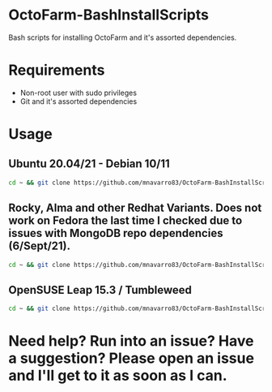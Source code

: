 # OctoFarm-BashInstallScripts
Bash scripts for installing OctoFarm and it's assorted dependencies.

# Requirements
  - Non-root user with sudo privileges
  - Git and it's assorted dependencies
  
# Usage

## Ubuntu 20.04/21 - Debian 10/11
```bash
cd ~ && git clone https://github.com/mnavarro83/OctoFarm-BashInstallScripts.git && bash ~/OctoFarm-BashInstallScripts/OctoFarmInstall-DebianVariants.sh
```

## Rocky, Alma and other Redhat Variants. Does not work on Fedora the last time I checked due to issues with MongoDB repo dependencies (6/Sept/21).
```bash
cd ~ && git clone https://github.com/mnavarro83/OctoFarm-BashInstallScripts.git && bash ~/OctoFarm-BashInstallScripts/OctoFarmInstall-RedHatVariants.sh
```

## OpenSUSE Leap 15.3 / Tumbleweed
```bash
cd ~ && git clone https://github.com/mnavarro83/OctoFarm-BashInstallScripts.git && bash ~/OctoFarm-BashInstallScripts/OctoFarmInstall-OpenSUSE.sh
```

# Need help? Run into an issue? Have a suggestion? Please open an issue and I'll get to it as soon as I can.
